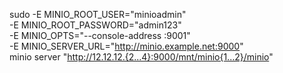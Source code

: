sudo -E MINIO_ROOT_USER="minioadmin" \
	-E MINIO_ROOT_PASSWORD="admin123" \
	-E MINIO_OPTS="--console-address :9001" \
	-E MINIO_SERVER_URL="http://minio.example.net:9000" \
    minio server  "http://12.12.12.{2...4}:9000/mnt/minio{1...2}/minio"

